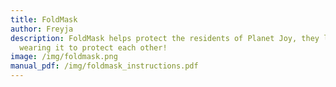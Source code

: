 ```yaml
---
title: FoldMask
author: Freyja
description: FoldMask helps protect the residents of Planet Joy, they love
  wearing it to protect each other!
image: /img/foldmask.png
manual_pdf: /img/foldmask_instructions.pdf
---
```

